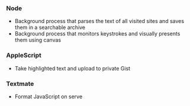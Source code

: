 ### Node

* Background process that parses the text of all visited sites and saves them in a searchable archive
* Background process that monitors keystrokes and visually presents them using canvas

### AppleScript

* Take highlighted text and upload to private Gist
 
### Textmate

* Format JavaScript on serve